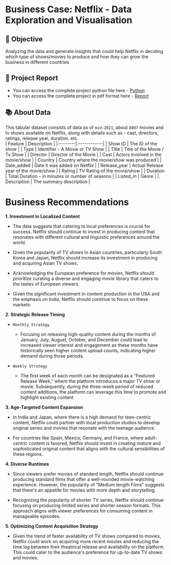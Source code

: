 # Business Case: Netflix - Data Exploration and Visualisation

## 🎯 Objective
Analyzing the data and generate insights that could help Netflix in deciding which type of shows/movies to produce and how they can grow the business in different countries

## 📝 Project Report
- You can access the complete project python file here - [Python](https://github.com/aditya-shinde16/Netflix_Case_Study/blob/main/Netflix%20Project.ipynb)
- You can access the complete project in pdf format here - [Report](https://aditya-shinde16.github.io/Netflix_Case_Study/Netflix_Project.pdf)

## 📚 About Data
This tabular dataset consists of data as of `mid-2021`, about `8807` movies and tv shows available on Netflix, along with details such as - cast, directors, ratings, release year, duration, etc.  
| Feature | Description |
|:--------|:------------|
| Show ID | The ID of the show |
| Type | Identifier - A Movie or TV Show |
| Title | Title of the Movie / Tv Show |
| Director | Director of the Movie |
| Cast | Actors involved in the movie/show |
| Country | Country where the movie/show was produced |
| Date_added | Date it was added on Netflix | 
| Release_year | Actual Release year of the movie/show | 
| Rating | TV Rating of the movie/show | 
| Duration | Total Duration - in minutes or number of seasons | 
| Listed_in | Genre | 
| Description | The summary description | 

# Business Recommendations

**1. Investment in Localized Content**

- The data suggests that catering to local preferences is crucial for success. Netflix should continue to invest in producing content that resonates with different cultural and linguistic preferences around the world.


- Given the popularity of TV shows in Asian countries, particularly South Korea and Japan, Netflix should increase its investment in producing and acquiring Asian TV shows. 


- Acknowledging the European preference for movies, Netflix should prioritize curating a diverse and engaging movie library that caters to the tastes of European viewers. 


- Given the significant investment in content production in the USA and the emphasis on India, Netflix should continue to focus on these markets.

**2. Strategic Release Timing**

- `Monthly Strategy`

    - Focusing on releasing high-quality content during the months of January, July, August, October, and December could lead to increased viewer interest and engagement as these months have historically seen higher content upload counts, indicating higher demand during those periods.
    

- `Weekly Strategy`
    - The first week of each month can be designated as a "Featured Release Week," where the platform introduces a major TV show or movie. Subsequently, during the three-week period of reduced content additions, the platform can leverage this time to promote and highlight existing content

**3. Age-Targeted Content Expansion**

- In India and Japan, where there is a high demand for teen-centric content, Netflix could partner with local production studios  to develop original series and movies that resonate with the teenage audience.


- For countries like Spain, Mexico, Germany, and France, where adult-centric content is favored, Netflix should invest in creating mature and sophisticated original content that aligns with the cultural sensibilities of these regions.

**4. Diverse Runtimes**

-  Since viewers prefer movies of standard length, Netflix should continue producing standard films that offer a well-rounded movie-watching experience. However, the popularity of "Medium length Films" suggests that there's an appetite for movies with more depth and storytelling.


- Recognizing the popularity of shorter TV series, Netflix should continue focusing on producing limited series and shorter season formats. This approach aligns with viewer preferences for consuming content in manageable episodes. 

**5. Optimizing Content Acquisition Strategy**

- Given the trend of faster availability of TV shows compared to movies, Netflix could work on acquiring more recent movies and reducing the time lag between their theatrical release and availability on the platform. This could cater to the audience's preference for up-to-date TV shows and movies.
